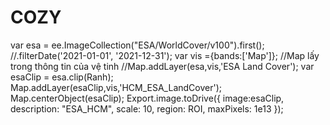 # COZY
var esa = ee.ImageCollection("ESA/WorldCover/v100").first();
//.filterDate('2021-01-01', '2021-12-31');
var vis ={bands:['Map']}; //Map lấy trong thông tin của vệ tinh
//Map.addLayer(esa,vis,'ESA Land Cover');
var esaClip = esa.clip(Ranh);
Map.addLayer(esaClip,vis,'HCM_ESA_LandCover');
Map.centerObject(esaClip);
Export.image.toDrive({
  image:esaClip,
  description: "ESA_HCM",
  scale: 10,
  region: ROI,
  maxPixels: 1e13
});
